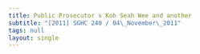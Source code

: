 ```yaml
---
title: Public Prosecutor v Koh Seah Wee and another
subtitle: "[2011] SGHC 240 / 04\_November\_2011"
tags: null
layout: single
---
```


